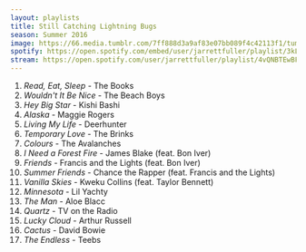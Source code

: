 ```yaml
---
layout: playlists
title: Still Catching Lightning Bugs
season: Summer 2016
image: https://66.media.tumblr.com/7ff888d3a9af83e07bb089f4c42113f1/tumblr_oce6eeuJov1qzxsbgo1_1280.jpg
spotify: https://open.spotify.com/embed/user/jarrettfuller/playlist/3kLWSTNaXyElvlOTyNiGEm
stream: https://open.spotify.com/user/jarrettfuller/playlist/4vQNBTEwBFk3LptOjFUhR2
---
```


<ol>
<li><em>Read, Eat, Sleep</em> - The Books</li>
<li><em>Wouldn't It Be Nice</em> - The Beach Boys</li>
<li><em>Hey Big Star</em> - Kishi Bashi</li>
<li><em>Alaska</em> - Maggie Rogers</li>
<li><em>Living My Life</em> - Deerhunter</li>
<li><em>Temporary Love</em> - The Brinks</li>
<li><em>Colours</em> - The Avalanches</li>
<li><em>I Need a Forest Fire</em> - James Blake (feat. Bon Iver)</li>
<li><em>Friends</em> - Francis and the Lights (feat. Bon Iver)</li>
<li><em>Summer Friends</em> - Chance the Rapper (feat. Francis and the Lights)</li>
<li><em>Vanilla Skies</em> - Kweku Collins (feat. Taylor Bennett)</li>
<li><em>Minnesota</em> - Lil Yachty</li>
<li><em>The Man</em> - Aloe Blacc</li>
<li><em>Quartz</em> - TV on the Radio</li>
<li><em>Lucky Cloud</em> - Arthur Russell</li>
<li><em>Cactus</em> - David Bowie</li>
<li><em>The Endless</em> - Teebs</li>

</ol>
